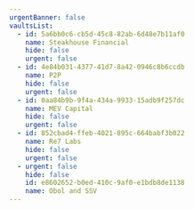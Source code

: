 ```yaml
---
urgentBanner: false
vaultsList:
  - id: 5a6bb0c6-cb5d-45c8-82ab-6d48e7b11af0
    name: Steakhouse Financial
    hide: false
    urgent: false
  - id: 4e84b031-4377-41d7-8a42-0946c8b6ccdb
    name: P2P
    hide: false
    urgent: false
  - id: 0aa84b9b-9f4a-434a-9933-15adb9f257dc
    name: MEV Capital
    hide: false
    urgent: false
  - id: 852cbad4-ffeb-4021-895c-664babf3b022
    name: Re7 Labs
    hide: false
    urgent: false
  - urgent: false
    hide: false
    id: e8602652-b0ed-410c-9af0-e1bdb8de1138
    name: Obol and SSV
---
```

